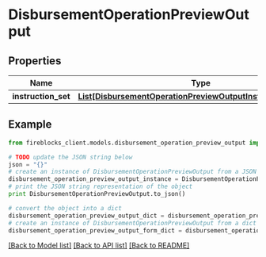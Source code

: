 # DisbursementOperationPreviewOutput


## Properties

Name | Type | Description | Notes
------------ | ------------- | ------------- | -------------
**instruction_set** | [**List[DisbursementOperationPreviewOutputInstructionSetInner]**](DisbursementOperationPreviewOutputInstructionSetInner.md) |  | 

## Example

```python
from fireblocks_client.models.disbursement_operation_preview_output import DisbursementOperationPreviewOutput

# TODO update the JSON string below
json = "{}"
# create an instance of DisbursementOperationPreviewOutput from a JSON string
disbursement_operation_preview_output_instance = DisbursementOperationPreviewOutput.from_json(json)
# print the JSON string representation of the object
print DisbursementOperationPreviewOutput.to_json()

# convert the object into a dict
disbursement_operation_preview_output_dict = disbursement_operation_preview_output_instance.to_dict()
# create an instance of DisbursementOperationPreviewOutput from a dict
disbursement_operation_preview_output_form_dict = disbursement_operation_preview_output.from_dict(disbursement_operation_preview_output_dict)
```
[[Back to Model list]](../README.md#documentation-for-models) [[Back to API list]](../README.md#documentation-for-api-endpoints) [[Back to README]](../README.md)


